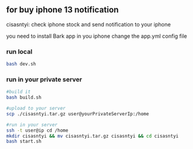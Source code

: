 ## for buy iphone 13 notification


cisasntyi: check iphone stock and send notification to your iphone

you need to install Bark app in you iphone 
change the app.yml config file 


### run local
```bash
bash dev.sh
```

### run in your private server
```bash
#build it
bash build.sh

#upload to your server
scp ./cisasntyi.tar.gz user@yourPrivateServerIp:/home

#run in your server
ssh -t user@ip cd /home
mkdir cisasntyi && mv cisasntyi.tar.gz cisasntyi && cd cisasntyi
bash start.sh
```